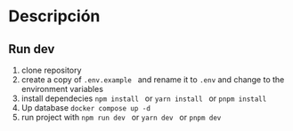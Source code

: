 # Descripción

## Run dev
1. clone repository
2. create a copy of ```.env.example ``` and rename it to ```.env``` and change to the environment variables
3. install dependecies ```npm install ``` or ```yarn install ``` or ```pnpm install ```
4. Up database ```docker compose up -d```
5. run project with ```npm run dev ``` or ```yarn dev ``` or ```pnpm dev ```
